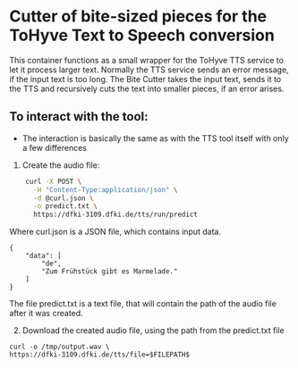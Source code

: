 # Cutter of bite-sized pieces for the ToHyve Text to Speech conversion

This container functions as a small wrapper for the ToHyve TTS service to let it process larger text. Normally the TTS service sends an error message, if the input text is too long. The Bite Cutter takes the input text, sends it to the TTS and recursively cuts the text into smaller pieces, if an error arises.

## To interact with the tool:

- The interaction is basically the same as with the TTS tool itself with only a few differences

1. Create the audio file:
```bash
	curl -X POST \
      -H "Content-Type:application/json" \
      -d @curl.json \
      -o predict.txt \
      https://dfki-3109.dfki.de/tts/run/predict  
```
Where curl.json is a JSON file, which contains input data.
```
{
    "data": [
        "de",
        "Zum Frühstück gibt es Marmelade."
    ]
}
```
The file predict.txt is a text file, that will contain the path of the audio file after it was created.

2. Download the created audio file, using the path from the predict.txt file
```
curl -o /tmp/output.wav \
https://dfki-3109.dfki.de/tts/file=$FILEPATH$
```
